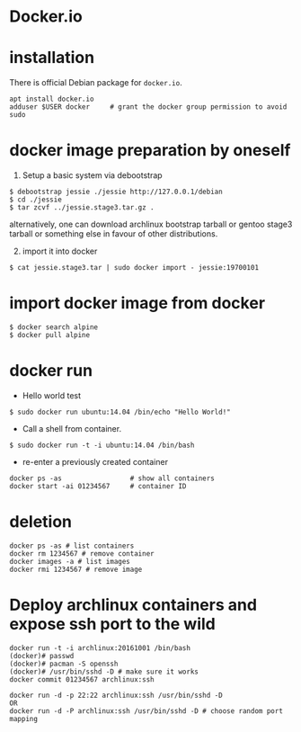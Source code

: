 Docker.io
===

# installation

There is official Debian package for `docker.io`.  
```
apt install docker.io
adduser $USER docker     # grant the docker group permission to avoid sudo
```

# docker image preparation by oneself

1. Setup a basic system via debootstrap
```
$ debootstrap jessie ./jessie http://127.0.0.1/debian
$ cd ./jessie
$ tar zcvf ../jessie.stage3.tar.gz .
```
alternatively, one can download archlinux bootstrap tarball or gentoo
stage3 tarball or something else in favour of other distributions.

2. import it into docker
```
$ cat jessie.stage3.tar | sudo docker import - jessie:19700101
```

# import docker image from docker
```
$ docker search alpine
$ docker pull alpine
```

# docker run

* Hello world test
```
$ sudo docker run ubuntu:14.04 /bin/echo "Hello World!"
```

* Call a shell from container.
```
$ sudo docker run -t -i ubuntu:14.04 /bin/bash
```

* re-enter a previously created container
```
docker ps -as                 # show all containers
docker start -ai 01234567     # container ID
```

# deletion
```
docker ps -as # list containers
docker rm 1234567 # remove container
docker images -a # list images
docker rmi 1234567 # remove image
```

# Deploy archlinux containers and expose ssh port to the wild
```
docker run -t -i archlinux:20161001 /bin/bash
(docker)# passwd
(docker)# pacman -S openssh
(docker)# /usr/bin/sshd -D # make sure it works
docker commit 01234567 archlinux:ssh

docker run -d -p 22:22 archlinux:ssh /usr/bin/sshd -D
OR
docker run -d -P archlinux:ssh /usr/bin/sshd -D # choose random port mapping
```
